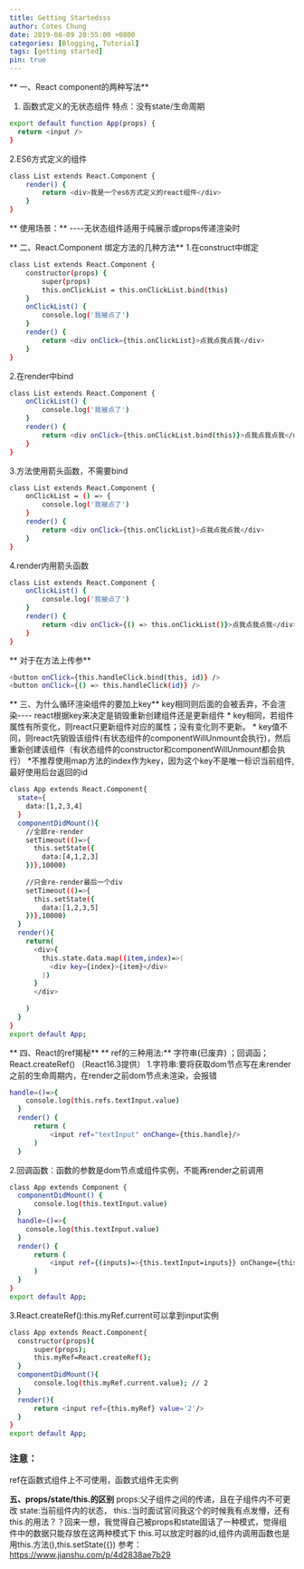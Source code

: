 ```yaml
---
title: Getting Startedsss
author: Cotes Chung
date: 2019-08-09 20:55:00 +0800
categories: [Blogging, Tutorial]
tags: [getting started]
pin: true
---
```


** 一、React component的两种写法**
1. 函数式定义的无状态组件
特点：没有state/生命周期
```bash
export default function App(props) {
  return <input />
}
```
2.ES6方式定义的组件
```bash
class List extends React.Component {
    render() {
        return <div>我是一个es6方式定义的react组件</div>
    }
}
```
** 使用场景：**
----无状态组件适用于纯展示或props传递渲染时

** 二、React.Component 绑定方法的几种方法**
1.在construct中绑定
```bash
class List extends React.Component {
    constructor(props) {
        super(props)
        this.onClickList = this.onClickList.bind(this)
    }
    onClickList() {
        console.log('我被点了')
    }
    render() {
        return <div onClick={this.onClickList}>点我点我点我</div>
    }
}
```
2.在render中bind
```bash
class List extends React.Component {
    onClickList() {
        console.log('我被点了')
    }
    render() {
        return <div onClick={this.onClickList.bind(this)}>点我点我点我</div>
    }
}
```
3.方法使用箭头函数，不需要bind
```bash
class List extends React.Component {
    onClickList = () => {
        console.log('我被点了')
    }
    render() {
        return <div onClick={this.onClickList}>点我点我点我</div>
    }
}
```
4.render内用箭头函数
```bash
class List extends React.Component {
    onClickList() {
        console.log('我被点了')
    }
    render() {
        return <div onClick={() => this.onClickList()}>点我点我点我</div>
    }
}
```
** 对于在方法上传参**
```bash
<button onClick={this.handleClick.bind(this, id)} />
<button onClick={() => this.handleClick(id)} />
```
** 三、为什么循环渲染组件的要加上key**
key相同则后面的会被丢弃，不会渲染---- react根据key来决定是销毁重新创建组件还是更新组件
	* key相同，若组件属性有所变化，则react只更新组件对应的属性；没有变化则不更新。
	* key值不同，则react先销毁该组件(有状态组件的componentWillUnmount会执行)，然后重新创建该组件（有状态组件的constructor和componentWillUnmount都会执行）
	*不推荐使用map方法的index作为key，因为这个key不是唯一标识当前组件,最好使用后台返回的id
```bash
class App extends React.Component{
  state={
    data:[1,2,3,4]
  }
  componentDidMount(){
    //全部re-render
    setTimeout(()=>{
      this.setState({
        data:[4,1,2,3]     
    })},10000)
    
    //只会re-render最后一个div
    setTimeout(()=>{
      this.setState({
        data:[1,2,3,5]     
    })},10000)
  }
  render(){
    return(
      <div>{      
        this.state.data.map((item,index)=>(
          <div key={index}>{item}</div>
        ))
      }
      </div>
      
    )
  }
}
export default App;
```
** 四、React的ref揭秘**
** ref的三种用法:** 字符串(已废弃) ；回调函； React.createRef() （React16.3提供）
1.字符串:要将获取dom节点写在未render之前的生命周期内，在render之前dom节点未渲染，会报错
```bash
handle=()=>{
    console.log(this.refs.textInput.value)
  }
  render() {
      return (
          <input ref="textInput" onChange={this.handle}/>
      )
  }
```
2.回调函数：函数的参数是dom节点或组件实例，不能再render之前调用
```bash
class App extends Component {
  componentDidMount() {
      console.log(this.textInput.value)
  }
  handle=()=>{
    console.log(this.textInput.value)
  }
  render() {
      return (
          <input ref={(inputs)=>{this.textInput=inputs}} onChange={this.handle} />
      )
  }
}
export default App;
```
3.React.createRef():this.myRef.current可以拿到input实例
```bash
class App extends React.Component{
  constructor(props){
      super(props);
      this.myRef=React.createRef();
  }
  componentDidMount(){
      console.log(this.myRef.current.value); // 2
  }
  render(){
      return <input ref={this.myRef} value='2'/>
  }
}
export default App;
```

### **注意：**
ref在函数式组件上不可使用，函数式组件无实例

**五、props/state/this.的区别**
props:父子组件之间的传递，且在子组件内不可更改
state:当前组件内的状态，
this.:当时面试官问我这个的时候我有点发懵，还有this.的用法？？回来一想，我觉得自己被props和state固话了一种模式，觉得组件中的数据只能存放在这两种模式下
this.可以放定时器的id,组件内调用函数也是用this.方法(),this.setState({})
参考：https://www.jianshu.com/p/4d2838ae7b29


